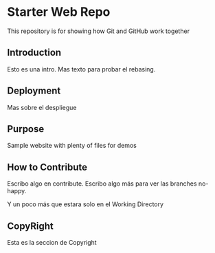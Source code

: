# Starter Web Repo

This repository is for showing how Git and GitHub work together

## Introduction

Esto es una intro. Mas texto para probar el rebasing.

## Deployment

Mas sobre el despliegue

## Purpose

Sample website with plenty of files for demos

## How to Contribute

Escribo algo en contribute. Escribo algo más para ver las branches no-happy.

Y un poco más que estara solo en el Working Directory

## CopyRight
Esta es la seccion de Copyright
